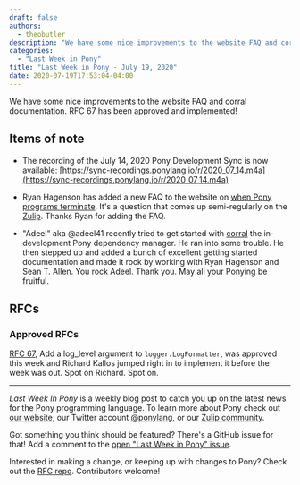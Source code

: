 ```yaml
---
draft: false
authors:
  - theobutler
description: "We have some nice improvements to the website FAQ and corral documentation. RFC 67 has been approved and implemented!"
categories:
  - "Last Week in Pony"
title: "Last Week in Pony - July 19, 2020"
date: 2020-07-19T17:53:04-04:00
---
```


We have some nice improvements to the website FAQ and corral documentation. RFC 67 has been approved and implemented!
<!-- more -->

## Items of note

- The recording of the July 14, 2020 Pony Development Sync is now available: [https://sync-recordings.ponylang.io/r/2020_07_14.m4a](https://sync-recordings.ponylang.io/r/2020_07_14.m4a)

- Ryan Hagenson has added a new FAQ to the website on [when Pony programs terminate](https://www.ponylang.io/faq/runtime/#program-exit). It's a question that comes up semi-regularly on the [Zulip](https://ponylang.zulipchat.com/#). Thanks Ryan for adding the FAQ.

- "Adeel" aka @adeel41 recently tried to get started with [corral](https://github.com/ponylang/corral) the in-development Pony dependency manager. He ran into some trouble. He then stepped up and added a bunch of excellent getting started documentation and made it rock by working with Ryan Hagenson and Sean T. Allen. You rock Adeel. Thank you. May all your Ponying be fruitful.

## RFCs

### Approved RFCs

[RFC 67](https://github.com/ponylang/rfcs/blob/main/text/0067-add-log-level-argument-to-logformatter.md), Add a log_level argument to `logger.LogFormatter`, was approved this week and Richard Kallos jumped right in to implement it before the week was out. Spot on Richard. Spot on.

---

_Last Week In Pony_ is a weekly blog post to catch you up on the latest news for the Pony programming language. To learn more about Pony check out [our website](https://ponylang.io), our Twitter account [@ponylang](https://twitter.com/ponylang), or our [Zulip community](https://ponylang.zulipchat.com).

Got something you think should be featured? There's a GitHub issue for that! Add a comment to the [open "Last Week in Pony" issue](https://github.com/ponylang/ponylang.github.io/issues?q=is%3Aissue+is%3Aopen+label%3Alast-week-in-pony).

Interested in making a change, or keeping up with changes to Pony? Check out the [RFC repo](https://github.com/ponylang/rfcs). Contributors welcome!
